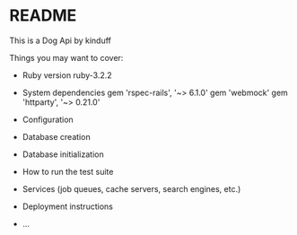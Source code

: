 # README

This is a Dog Api by kinduff

Things you may want to cover:

* Ruby version
    ruby-3.2.2

* System dependencies
    gem 'rspec-rails', '~> 6.1.0'
    gem 'webmock'
    gem 'httparty', '~> 0.21.0'

* Configuration

* Database creation

* Database initialization

* How to run the test suite

* Services (job queues, cache servers, search engines, etc.)

* Deployment instructions

* ...
